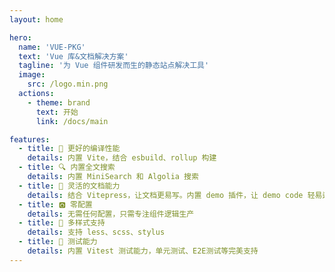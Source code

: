 ```yaml
---
layout: home

hero:
  name: 'VUE-PKG'
  text: 'Vue 库&文档解决方案'
  tagline: '为 Vue 组件研发而生的静态站点解决工具'
  image:
    src: /logo.min.png
  actions:
    - theme: brand
      text: 开始
      link: /docs/main

features:
  - title: 🚀 更好的编译性能
    details: 内置 Vite，结合 esbuild、rollup 构建
  - title: 🔍 内置全文搜索
    details: 内置 MiniSearch 和 Algolia 搜索
  - title: 📃 灵活的文档能力
    details: 结合 Vitepress，让文档更易写。内置 demo 插件，让 demo code 轻易运行在 markdown 中
  - title: 🅾️ 零配置
    details: 无需任何配置，只需专注组件逻辑生产
  - title: 🎨 多样式支持
    details: 支持 less、scss、stylus
  - title: 🧪 测试能力
    details: 内置 Vitest 测试能力，单元测试、E2E测试等完美支持
---
```


<Home />

<script setup>
  import Home from './src/Home.vue'
</script>

<style>
:root {
  --vp-home-hero-name-color: transparent;
  --vp-home-hero-name-background: -webkit-linear-gradient(-120deg, #41b883 30%, #ff213c);
 
  --vp-home-hero-image-background-image: linear-gradient(45deg, red , green 50%);
  --vp-home-hero-image-filter: blur(44px);

  --vp-c-brand-1: var(--vp-c-green-1);
  --vp-c-brand-2: var(--vp-c-green-2);
  --vp-c-brand-3: var(--vp-c-green-3);
}

@media (min-width: 640px) {
  :root {
    --vp-home-hero-image-filter: blur(56px);
  }
}

@media (min-width: 960px) {
  :root {
    --vp-home-hero-image-filter: blur(68px);
  }
}

@keyframes blurAnimation {
  0% {
    filter: blur(50px);
  }
  50% {
    filter: blur(75px);
  }
  100% {
    filter: blur(50px);
  }
}

.image-bg{
  animation: blurAnimation 4s infinite;
}
</style>
